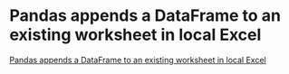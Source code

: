 # Pandas appends a DataFrame to an existing worksheet in local Excel
[Pandas appends a DataFrame to an existing worksheet in local Excel](https://aiwithcloud.com/2022/09/16/pandas_appends_a_dataframe_to_an_existing_worksheet_in_local_excel/)